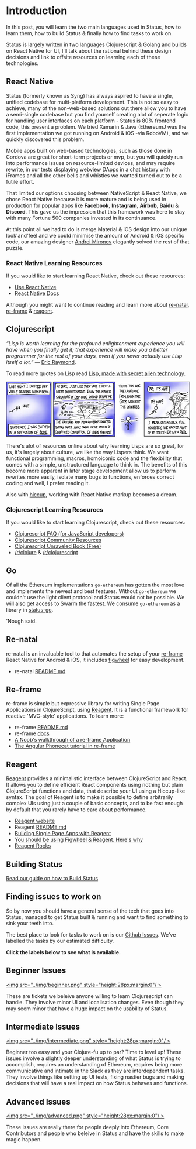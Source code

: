 # Introduction

In this post, you will learn the two main languages used in Status, how to learn them, how to build Status & finally how to find tasks to work on.

Status is largely written in two languages Clojurescript & Golang and builds on React Native for UI, I'll talk about the rational behind these design decisions and link to offsite resources on learning each of these technologies.

## React Native

Status (formerly known as Syng) has always aspired to have a single, unified codebase for multi-platform development. This is not so easy to achieve, many of the non-web-based solutions out there allow you to have a semi-single codebase but you find yourself creating alot of seperate logic for handling user interfaces on each platform - Status is 80% frontend code, this present a problem. We tried Xamarin & Java (EthereumJ was the first implementation we got running on Android & iOS -via RoboVM), and we quickly discovered this problem.

Mobile apps built on web-based technologies, such as those done in Cordova are great for short-term projects or mvp, but you will quickly run into performance issues on resource-limited devices, and may require rewrite, in our tests displaying webview DApps in a chat history with iFrames and all the other bells and whistles we wanted turned out to be a futile effort.

That limited our options choosing between NativeScript & React Native, we chose React Native because it is more mature and is being used in production for popular apps like **Facebook**, **Instagram**, **Airbnb**, **Baidu** & **Discord**. This gave us the impression that this framework was here to stay with many Fortune 500 companies invested in its continuance.

At this point all we had to do is merge Material & iOS design into our unique look'and'feel and we could minimise the amount of Android & iOS specific code, our amazing designer [Andrei Mironov](https://dribbble.com/andmironov) elegantly solved the rest of that puzzle.

### React Native Learning Resources

If you would like to start learning React Native, check out these resources:

- [Use React Native](http://www.reactnative.com/books/)
- [React Native Docs](https://facebook.github.io/react-native/docs/getting-started.html)

Although you might want to continue reading and learn more about [re-natal](#re-natal), [re-frame](#re-frame) & [reagent](#reagent).

## Clojurescript

*“Lisp is worth learning for the profound enlightenment experience you will have when you finally get it; that experience will make you a better programmer for the rest of your days, even if you never actually use Lisp itself a lot.”* — [Eric Raymond](https://en.wikipedia.org/wiki/Eric_S._Raymond).

To read more quotes on Lisp read [Lisp, made with secret alien technology](http://lispers.org/).

[![We lost the documentation on quantum mechanics.  You'll have to decode the regexes yourself.](img/xkcd-224.jpg)](https://xkcd.com/224/ "We lost the documentation on quantum mechanics.  You'll have to decode the regexes yourself.")  

There's alot of resources online about why learning Lisps are so great, for us, it's largely about culture, we like the way Lispers think. We want functional programming, macros, homoiconic code and the flexibility that comes with a simple, unstructured language to think in. The benefits of this become more apparent in later stage development allow us to perform rewrites more easily, isolate many bugs to functions, enforces correct coding and well, I prefer reading it.

Also with [hiccup](https://github.com/weavejester/hiccup), working with React Native markup becomes a dream.

### Clojurescript Learning Resources

If you would like to start learning Clojurescript, check out these resources:

- [Clojurescript FAQ (for JavaScript developers)](https://github.com/clojure/clojurescript/wiki/FAQ-(for-JavaScript-developers))
- [Clojurescript Community Resources](http://clojurescript.org/community/resources)
- [Clojurescript Unraveled Book (Free)](http://funcool.github.io/clojurescript-unraveled/)
- [/r/clojure](https://www.reddit.com/r/Clojure/) & [/r/clojurescript](https://www.reddit.com/r/Clojurescript/)

## Go

Of all the Ethereum implementations `go-ethereum` has gotten the most love and implements the newest and best features. Without `go-ethereum` we couldn't use the light client protocol and Status would not be possible. We will also get access to Swarm the fastest. We consume `go-ethereum` as a library in [status-go](https://github.com/status-im/status-go).

'Nough said.

## Re-natal

re-natal is an invaluable tool to that automates the setup of your [re-frame](#re-frame) React Native for Android & iOS, it includes [figwheel](https://github.com/decker405/figwheel-react-native) for easy development.

- re-natal [README.md](https://github.com/drapanjanas/re-natal)

## Re-frame

re-frame is simple but expressive library for writing Single Page Applications in ClojureScript, using [Reagent](#reagent). It is a functional framework for reactive 'MVC-style' applications. To learn more:

- re-frame [README.md](https://github.com/Day8/re-frame)
- re-frame [docs](https://github.com/Day8/re-frame/tree/master/docs#introduction)
- [A Noob's walkthrough of a re-frame Application](http://www.multunus.com/blog/2016/02/noobs-walkthrough-re-frame-app/)
- [The Angulur Phonecat tutorial in re-frame](https://dhruvp.github.io/2015/03/07/re-frame/)

## Reagent

[Reagent](http://reagent-project.github.io/) provides a minimalistic interface between ClojureScript and React. It allows you to define efficient React components using nothing but plain ClojureScript functions and data, that describe your UI using a Hiccup-like syntax.
The goal of Reagent is to make it possible to define arbitrarily complex UIs using just a couple of basic concepts, and to be fast enough by default that you rarely have to care about performance.

- [Reagent website](http://reagent-project.github.io/)
- Reagent [README.md](https://github.com/reagent-project/reagent)
- [Building Single Page Apps with Reagent](https://yogthos.net/posts/2014-07-15-Building-Single-Page-Apps-with-Reagent.html)
- [You should be using Figwheel & Reagent. Here's why](http://timothypratley.blogspot.com/2015/07/you-should-be-using-figwheelreagent.html)
- [Reagent Rocks](http://www.mattgreer.org/articles/reagent-rocks/)

## Building Status

[Read our guide on how to Build Status](building-status.md)

## Finding issues to work on

So by now you should have a general sense of the tech that goes into Status, managed to get Status built & running and want to find something to sink your teeth into. 

The best place to look for tasks to work on is our [Github Issues](https://github.com/status-im/status-react/issues). We've labelled the tasks by our estimated difficulty.

**Click the labels below to see what is available.**


## Beginner Issues
<a href="https://github.com/status-im/status-react/issues?q=is%3Aopen+is%3Aissue+label%3Abeginner" target="_blank"><img src="../img/beginner.png" style="height:28px;margin:0"/ ></a>

These are tickets we beleive anyone willing to learn Clojurescript can handle. They involve minor UI and localisation changes. Even though they may seem minor that have a huge impact on the usability of Status.

## Intermediate Issues
<a href="https://github.com/status-im/status-react/issues?q=is%3Aopen+is%3Aissue+label%3Aintermediate" target="_blank"><img src="../img/intermediate.png" style="height:28px;margin:0"/ ></a>

Beginner too easy and your Clojure-fu up to par? Time to level up!
These issues involve a slightly deeper understanding of what Status is trying to accomplish, requires an understanding of Ethereum, requires being more communicative and intimate in the Slack as they are interdependent tasks. They involve things like setting up UI tests, fixing nastier bugs and making decisions that will have a real impact on how Status behaves and functions.

## Advanced Issues
<a href="https://github.com/status-im/status-react/issues?q=is%3Aopen+is%3Aissue+label%3Aadvanced" target="_blank"><img src="../img/advanced.png" style="height:28px;margin:0"/ ></a>

These issues are really there for people deeply into Ethereum, Core Contributors and people who beleive in Status and have the skills to make magic happen.
